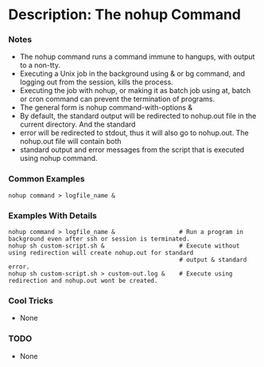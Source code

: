 # Description: The nohup Command

### Notes
* The nohup command runs a command immune to hangups, with output to a non-tty.
* Executing a Unix job in the background using & or bg command, and logging out from the session, kills the process.
* Executing the job with nohup, or making it as batch job using at, batch or cron command can prevent the
  termination of programs.
* The general form is nohup command-with-options &
* By default, the standard output will be redirected to nohup.out file in the current directory. And the standard
*    error will be redirected to stdout, thus it will also go to nohup.out. The nohup.out file will contain both
*    standard output and error messages from the script that is executed using nohup command.

### Common Examples
```shell
nohup command > logfile_name &
```

### Examples With Details
```shell
nohup command > logfile_name &                  # Run a program in background even after ssh or session is terminated.
nohup sh custom-script.sh &                     # Execute without using redirection will create nohup.out for standard
                                                # output & standard error.
nohup sh custom-script.sh > custom-out.log &    # Execute using redirection and nohup.out wont be created.
```

### Cool Tricks
* None

### TODO
* None
